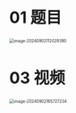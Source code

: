 # 01 题目

<img src="https://cvp.oss-cn-shanghai.aliyuncs.com/202409021120432.png" alt="image-20240902112029390" style="zoom:50%;" />





# 03 视频

<img src="https://cvp.oss-cn-shanghai.aliyuncs.com/202409021657490.png" alt="image-20240902165727234" style="zoom:50%;" />